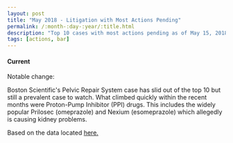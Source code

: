 ```yaml
---
layout: post
title: "May 2018 - Litigation with Most Actions Pending"
permalink: /:month-:day-:year/:title.html
description: "Top 10 cases with most actions pending as of May 15, 2018."
tags: [actions, bar]
---
```


<h4>Current</h4>
<canvas id="bar" width="400" height="200"></canvas>

<script>
var ctx = document.querySelector("#bar");
var myChart = new Chart(ctx, {
  type: 'bar',
  data: {
    labels: ["Xarelto", "Ethicon", "DePuy", "Taxotere", "J&J", "Testosterone", "Bair Hugger", "Oil Spill", "PPI", "Cook IVC"],
    datasets: [{
      label: 'Actions Now Pending',
      data: [21922, 13002, 9498, 8557, 6993, 6061, 4467, 4357, 4248, 4189],
      backgroundColor: 'rgba(255, 99, 132, 1)',
      borderColor: 'rgba(255, 99, 132, 1)'
    }, {
      label: 'Total Actions Historical',
      data: [23107, 39980, 9661, 8766, 7027, 7733, 4820, 6049, 4249, 4286],
      backgroundColor: 'rgba(54, 162, 235, .2)',
      borderColor: 'rgba(54, 162, 235, 1)'
    }]
  },
  options: {
    scaleShowValues: true,

    ticks: {
      autoSkip: false
    },
    scales: {
      xAxes: [{
        stacked: true,
        ticks: {
          autoSkip: false
        }
      }],
      yAxes: [{
        stacked: false
      }]
    }
  }
});
</script>

Notable change:

Boston Scientific's Pelvic Repair System case has slid out of the top 10 but still a prevalent case to watch. What climbed quickly within the recent months were Proton-Pump Inhibitor (PPI) drugs. This includes the widely popular Prilosec (omeprazole) and Nexium (esomeprazole) which allegedly is causing kidney problems.

Based on the data located <a href="http://www.jpml.uscourts.gov/sites/jpml/files/Pending_MDL_Dockets_By_Actions_Pending-May-15-2018.pdf">here.</a>

